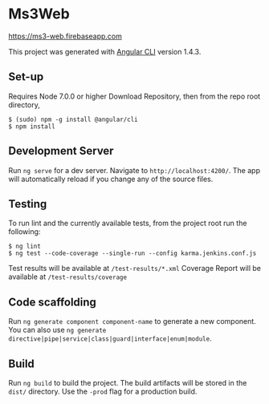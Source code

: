 # Ms3Web

https://ms3-web.firebaseapp.com

This project was generated with [Angular CLI](https://github.com/angular/angular-cli) version 1.4.3.

## Set-up
Requires Node 7.0.0 or higher
Download Repository, then from the repo root directory,
```
$ (sudo) npm -g install @angular/cli
$ npm install
```

## Development Server

Run `ng serve` for a dev server. Navigate to `http://localhost:4200/`. The app will automatically reload if you change any of the source files.

## Testing

To run lint and the currently available tests, from the project root run the following:
```
$ ng lint
$ ng test --code-coverage --single-run --config karma.jenkins.conf.js
```
Test results will be available at `/test-results/*.xml`
Coverage Report will be available at `/test-results/coverage`


## Code scaffolding

Run `ng generate component component-name` to generate a new component. You can also use `ng generate directive|pipe|service|class|guard|interface|enum|module`.

## Build

Run `ng build` to build the project. The build artifacts will be stored in the `dist/` directory. Use the `-prod` flag for a production build.


